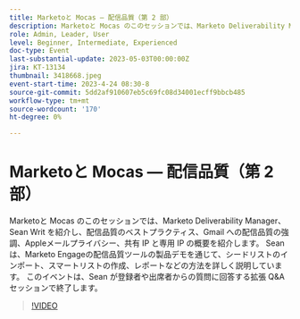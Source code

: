 ```yaml
---
title: Marketoと Mocas — 配信品質（第 2 部）
description: Marketoと Mocas のこのセッションでは、Marketo Deliverability Manager、Sean Writ を紹介し、配信品質のベストプラクティス、Gmail への配信品質の強調、Appleメールプライバシー、共有 IP と専用 IP の概要を紹介します。 Sean は、Marketo Engageの配信品質ツールの製品デモを通じて、シードリストのインポート、スマートリストの作成、レポートなどの方法を詳しく説明しています。 このイベントは、Sean が登録者や出席者からの質問に回答する拡張 Q&A セッションで終了します。
role: Admin, Leader, User
level: Beginner, Intermediate, Experienced
doc-type: Event
last-substantial-update: 2023-05-03T00:00:00Z
jira: KT-13134
thumbnail: 3418668.jpeg
event-start-time: 2023-4-24 08:30-8
source-git-commit: 5dd2af910607eb5c69fc08d34001ecff9bbcb485
workflow-type: tm+mt
source-wordcount: '170'
ht-degree: 0%

---
```



# Marketoと Mocas — 配信品質（第 2 部）

Marketoと Mocas のこのセッションでは、Marketo Deliverability Manager、Sean Writ を紹介し、配信品質のベストプラクティス、Gmail への配信品質の強調、Appleメールプライバシー、共有 IP と専用 IP の概要を紹介します。 Sean は、Marketo Engageの配信品質ツールの製品デモを通じて、シードリストのインポート、スマートリストの作成、レポートなどの方法を詳しく説明しています。 このイベントは、Sean が登録者や出席者からの質問に回答する拡張 Q&amp;A セッションで終了します。

>[!VIDEO](https://video.tv.adobe.com/v/3418668/?learn=on)
